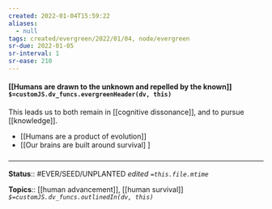 ```yaml
---
created: 2022-01-04T15:59:22 
aliases:
  - null
tags: created/evergreen/2022/01/04, node/evergreen
sr-due: 2022-01-05
sr-interval: 1
sr-ease: 210
---
```


#### [[Humans are drawn to the unknown and repelled by the known]] `$=customJS.dv_funcs.evergreenHeader(dv, this)`

This leads us to both remain in [[cognitive dissonance]], and to pursue [[knowledge]].

- [[Humans are a product of evolution]]
- [[Our brains are built around survival]
]

 

### <hr class="footnote"/>

**Status**:: #EVER/SEED/UNPLANTED
*edited `=this.file.mtime`*

**Topics**:: [[human advancement]], [[human survival]]
*`$=customJS.dv_funcs.outlinedIn(dv, this)`*


